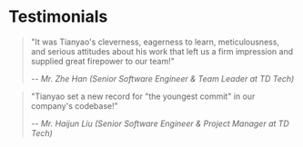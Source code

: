 # Testimonials


> "It was Tianyao's cleverness, eagerness to learn, meticulousness, and serious attitudes about his work that left us a firm impression and supplied great firepower to our team!"
>
> *-- Mr. Zhe Han (Senior Software Engineer & Team Leader at TD Tech)*

> "Tianyao set a new record for "the youngest commit" in our company's codebase!"
>
> *-- Mr. Haijun Liu (Senior Software Engineer & Project Manager at TD Tech)*

